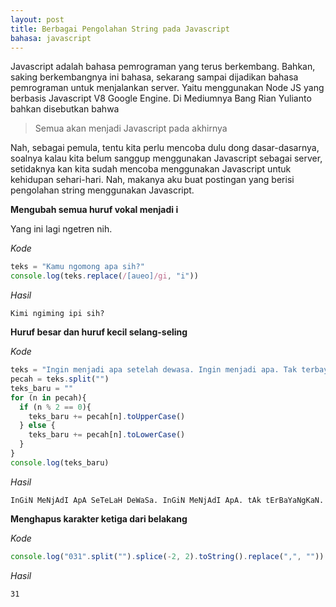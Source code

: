 ```yaml
---
layout: post
title: Berbagai Pengolahan String pada Javascript
bahasa: javascript
---
```


Javascript adalah bahasa pemrograman yang terus berkembang. Bahkan, saking berkembangnya ini bahasa, sekarang sampai dijadikan bahasa pemrograman untuk menjalankan server. Yaitu menggunakan Node JS yang berbasis Javascript V8 Google Engine. Di Mediumnya Bang Rian Yulianto bahkan disebutkan bahwa

> Semua akan menjadi Javascript pada akhirnya

Nah, sebagai pemula, tentu kita perlu mencoba dulu dong dasar-dasarnya, soalnya kalau kita belum sanggup menggunakan Javascript sebagai server, setidaknya kan kita sudah mencoba menggunakan Javascript untuk kehidupan sehari-hari. Nah, makanya aku buat postingan yang berisi pengolahan string menggunakan Javascript.

**Mengubah semua huruf vokal menjadi i**

Yang ini lagi ngetren nih.

_Kode_

```javascript
teks = "Kamu ngomong apa sih?"
console.log(teks.replace(/[aueo]/gi, "i"))
```

_Hasil_

```
Kimi ngiming ipi sih?
```

**Huruf besar dan huruf kecil selang-seling**

_Kode_

```javascript
teks = "Ingin menjadi apa setelah dewasa. Ingin menjadi apa. Tak terbayangkan."
pecah = teks.split("")
teks_baru = ""
for (n in pecah){
  if (n % 2 == 0){
    teks_baru += pecah[n].toUpperCase()
  } else {
    teks_baru += pecah[n].toLowerCase()
  }
}
console.log(teks_baru)
```

_Hasil_

```
InGiN MeNjAdI ApA SeTeLaH DeWaSa. InGiN MeNjAdI ApA. tAk tErBaYaNgKaN.
```

**Menghapus karakter ketiga dari belakang**

_Kode_

```javascript
console.log("031".split("").splice(-2, 2).toString().replace(",", ""))
```

_Hasil_

```
31
```